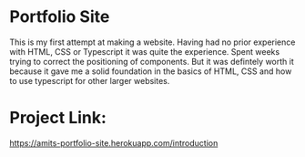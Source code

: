 # Portfolio Site

This is my first attempt at making a website. Having had no prior experience with HTML, CSS or Typescript it was quite the experience. Spent weeks trying to correct the positioning of components. But it was defintely worth it because it gave me a solid foundation in the basics of HTML, CSS and how to use typescript for other larger websites. 


# Project Link:

https://amits-portfolio-site.herokuapp.com/introduction

